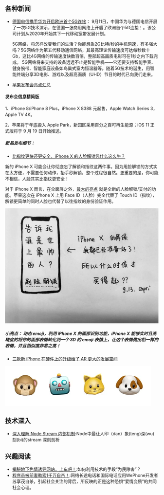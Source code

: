 
## 各种新闻
- [德国电信携手华为开启欧洲首个5G连接](http://finance.sina.com.cn/stock/usstock/c/2017-09-11/doc-ifykusey7982147.shtml)：
 9月11日，中国华为与德国电信开展了一次5G技术演示，在德国一张商用网络上开启了欧洲首个5G连接！。该公司计划从2020年开始其下一代移动宽带发展计划。
 
  5G网络，将怎样改变我们的生活？你能想象2G比特/秒的手机网速，有多强大吗？5G网络作为第五代移动通信网络，其最高理论传输速度可达每秒数十Gb，这比4G网络的传输速度快数百倍，整部超高画质电影可在1秒之内下载完成。 5G网络将来支持的设备远远不止是智能手机——它还要支持智能手表、健身腕带、智能家庭设备如鸟巢式室内恒温器等。随着5G技术的诞生，用智能终端分享3D电影、游戏以及超高画质（UHD）节目的时代已向我们走来。
 
- [苹果发布会亮点汇总](http://www.geekpark.net/news/222207)

#### 发布会信息精简版
1、iPhone 8/iPhone 8 Plus，iPhone X 8388 元起售，Apple Watch Series 3，Apple TV 4K。

2、苹果将于年底搬入 Apple Park，新园区采用百分之百可再生能源；iOS 11 正式版将于 9 月 19 日开始推送。

##### 新品发布细节：
- [比指纹更快还更安全，iPhone X 的人脸解锁凭什么这么牛？](http://www.geekpark.net/news/222209)

新的 iPhone X 可能会让你彻底忘了解锁和指纹这两件事。因为用脸解锁的方式实在太方便，不需要任何动作，抬手秒解锁，整个过程很自然。更重要的是，你可能不相信，人脸其实比指纹更安全！

对于 iPhone X 而言，在全面屏之外，[最大的亮点](https://github.com/EHDFE/ehdfe-weekly/blob/master/assets/020-06.jpg) 就是全新的人脸解锁/支付的功能。苹果这次在 iPhone X 上用 Face ID（人脸）完全代替了 Touch ID（指纹），解锁更简单的同时人脸也代替了以往指纹的身份验证作用。

![](https://raw.githubusercontent.com/EHDFE/ehdfe-weekly/master/assets/020-07.jpg)


##### 小亮点： 动态 emoji，利用 iPhone X 的面部识别功能，iPhone X 能够实时且高精度的将你的面部表情转化到一个 3D 的 emoji 表情上，让这个表情做出相一样的表情，并且相似度非常之高！
- [三款新 iPhone 在硬件上的升级给了 AR 更大的发展空间](http://www.geekpark.net/news/222210)

![](https://github.com/EHDFE/ehdfe-weekly/blob/master/assets/7a24ae8cd4aa9e1dbd2e3f82ab91ddba.gif)


## 技术深入
- [深入理解 Node Stream 内部机制](http://mp.weixin.qq.com/s?__biz=MzAxMjA5ODQwMQ==&mid=2455058824&idx=1&sn=ee11da0c41f5fa2e19e84c798d9fa6b1&chksm=8c169786bb611e908972b10dd115f4f101302a0217746f7bd8e8a8f221311e336267dba39ac8&mpshare=1&scene=23&srcid=0913I0WgGJYNgPGb7NV1r6FX#rd):Node中最让人印（dan）象(teng)深(wu)刻(bi)的stream 深刻剖析

## 兴趣阅读

- [揭秘地下色情诱导网站，上车吧！](https://zhuanlan.zhihu.com/p/29184710):如何利用技术的手段“为民除害”？
- [程序员被前妻勒索1千万自杀！](http://news.ifeng.com/a/20170912/51961394_0.shtml):网络长途电话和国际电话应用WePhone开发者苏享茂自杀，引起社会关注的背后，所反映的正是这种恐惧“爱情变质”的共同社会心理。



